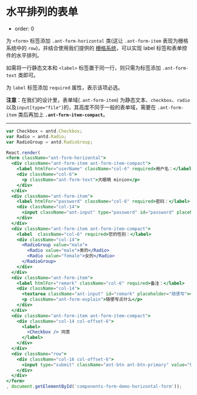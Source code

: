 # 水平排列的表单

- order: 0

为 `<form>` 标签添加 `.ant-form-horizontal` 类(这让 `.ant-form-item` 表现为栅格系统中的 `row`)，并结合使用我们提供的 [栅格系统](http://ant.design/components/layout/)，可以实现 label 标签和表单控件的水平排列。

如需将一行静态文本和 `<label>` 标签置于同一行，则只需为标签添加 `.ant-form-text` 类即可。

为 `label` 标签添加 `required` 属性，表示该项必选。

**注意**：在我们的设计里，表单域(`.ant-form-item`) 为静态文本、`checkbox`、`radio`以及`input[type="file"]`的，其高度不同于一般的表单域，需要在 `.ant-form-item` 类后再加上 **`.ant-form-item-compact`**。

---

````jsx
var Checkbox = antd.Checkbox;
var Radio = antd.Radio;
var RadioGroup = antd.RadioGroup;

React.render(
<form className="ant-form-horizontal">
  <div className="ant-form-item ant-form-item-compact">
    <label htmlFor="userName" className="col-6" required>用户名：</label>
    <div className="col-6">
      <p className="ant-form-text">大眼萌 minion</p>
    </div>
  </div>
  <div className="ant-form-item">
    <label htmlFor="password" className="col-6" required>密码：</label>
    <div className="col-14">
      <input className="ant-input" type="password" id="password" placeholder="请输入密码"/>
    </div>
  </div>
  <div className="ant-form-item ant-form-item-compact">
    <label  className="col-6" required>您的性别：</label>
    <div className="col-14">
      <RadioGroup value="male">
        <Radio value="male">男的</Radio>
        <Radio value="female">女的</Radio>
      </RadioGroup>
    </div>
  </div>
  <div className="ant-form-item">
    <label htmlFor="remark" className="col-6" required>备注：</label>
    <div className="col-14">
      <textarea className="ant-input" id="remark" placeholder="随便写"></textarea>
      <p className="ant-form-explain">随便写点什么</p>
    </div>
  </div>
  <div className="ant-form-item ant-form-item-compact">
    <div className="col-14 col-offset-6">
      <label>
        <Checkbox /> 同意
      </label>
    </div>
  </div>
  <div className="row">
    <div className="col-16 col-offset-6">
      <input type="submit" className="ant-btn ant-btn-primary" value="确 定" />
    </div>
  </div>
</form>
, document.getElementById('components-form-demo-horizontal-form'));
````
